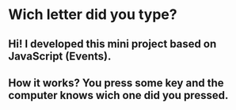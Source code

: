 # Wich letter did you type?

## Hi! I developed this mini project based on JavaScript (Events).

## How it works?  You press some key and the computer knows wich one did you pressed. 
